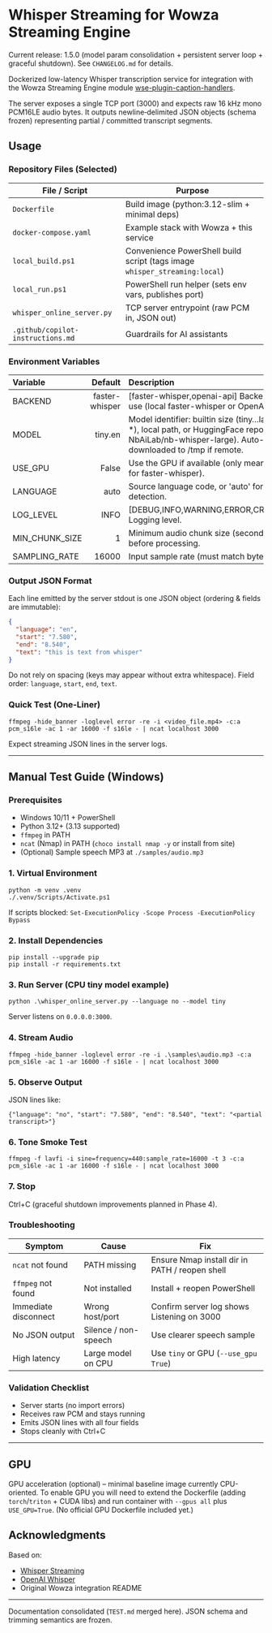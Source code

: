 # Whisper Streaming for Wowza Streaming Engine

Current release: 1.5.0 (model param consolidation + persistent server loop + graceful shutdown). See `CHANGELOG.md` for details.

Dockerized low-latency Whisper transcription service for integration with the Wowza Streaming Engine module [wse-plugin-caption-handlers](https://github.com/WowzaMediaSystems/wse-plugin-caption-handlers).

The server exposes a single TCP port (3000) and expects raw 16 kHz mono PCM16LE audio bytes. It outputs newline‑delimited JSON objects (schema frozen) representing partial / committed transcript segments.

## Usage

### Repository Files (Selected)

| File / Script                     | Purpose                                                                    |
| --------------------------------- | -------------------------------------------------------------------------- |
| `Dockerfile`                      | Build image (python:3.12-slim + minimal deps)                              |
| `docker-compose.yaml`             | Example stack with Wowza + this service                                    |
| `local_build.ps1`                 | Convenience PowerShell build script (tags image `whisper_streaming:local`) |
| `local_run.ps1`                   | PowerShell run helper (sets env vars, publishes port)                      |
| `whisper_online_server.py`        | TCP server entrypoint (raw PCM in, JSON out)                               |
| `.github/copilot-instructions.md` | Guardrails for AI assistants                                               |

### Environment Variables

| Variable       |        Default | Description                                                                                                                                              |
| :------------- | -------------: | :------------------------------------------------------------------------------------------------------------------------------------------------------- |
| BACKEND        | faster-whisper | [faster-whisper,openai-api] Backend to use (local faster-whisper or OpenAI API).                                                                         |
| MODEL          |        tiny.en | Model identifier: builtin size (tiny…large-*), local path, or HuggingFace repo id (e.g. NbAiLab/nb-whisper-large). Auto-downloaded to /tmp if remote. |
| USE_GPU        |          False | Use the GPU if available (only meaningful for faster-whisper).                                                                                           |
| LANGUAGE       |           auto | Source language code, or 'auto' for detection.                                                                                                           |
| LOG_LEVEL      |           INFO | [DEBUG,INFO,WARNING,ERROR,CRITICAL] Logging level.                                                                                                       |
| MIN_CHUNK_SIZE |              1 | Minimum audio chunk size (seconds) before processing.                                                                                                    |
| SAMPLING_RATE  |          16000 | Input sample rate (must match bytes sent).                                                                                                               |

### Output JSON Format

Each line emitted by the server stdout is one JSON object (ordering & fields are immutable):

```json
{
  "language": "en",
  "start": "7.580",
  "end": "8.540",
  "text": "this is text from whisper"
}
```

Do not rely on spacing (keys may appear without extra whitespace). Field order: `language`, `start`, `end`, `text`.

### Quick Test (One-Liner)

```
ffmpeg -hide_banner -loglevel error -re -i <video_file.mp4> -c:a pcm_s16le -ac 1 -ar 16000 -f s16le - | ncat localhost 3000
```

Expect streaming JSON lines in the server logs.

---

## Manual Test Guide (Windows)

### Prerequisites

- Windows 10/11 + PowerShell
- Python 3.12+ (3.13 supported)
- `ffmpeg` in PATH
- `ncat` (Nmap) in PATH (`choco install nmap -y` or install from site)
- (Optional) Sample speech MP3 at `./samples/audio.mp3`

### 1. Virtual Environment

```
python -m venv .venv
./.venv/Scripts/Activate.ps1
```

If scripts blocked: `Set-ExecutionPolicy -Scope Process -ExecutionPolicy Bypass`

### 2. Install Dependencies

```
pip install --upgrade pip
pip install -r requirements.txt
```

### 3. Run Server (CPU tiny model example)

```
python .\whisper_online_server.py --language no --model tiny
```

Server listens on `0.0.0.0:3000`.

### 4. Stream Audio

```
ffmpeg -hide_banner -loglevel error -re -i .\samples\audio.mp3 -c:a pcm_s16le -ac 1 -ar 16000 -f s16le - | ncat localhost 3000
```

### 5. Observe Output

JSON lines like:

```
{"language": "no", "start": "7.580", "end": "8.540", "text": "<partial transcript>"}
```

### 6. Tone Smoke Test

```
ffmpeg -f lavfi -i sine=frequency=440:sample_rate=16000 -t 3 -c:a pcm_s16le -ac 1 -ar 16000 -f s16le - | ncat localhost 3000
```

### 7. Stop

Ctrl+C (graceful shutdown improvements planned in Phase 4).

### Troubleshooting

| Symptom              | Cause                | Fix                                            |
| -------------------- | -------------------- | ---------------------------------------------- |
| `ncat` not found     | PATH missing         | Ensure Nmap install dir in PATH / reopen shell |
| `ffmpeg` not found   | Not installed        | Install + reopen PowerShell                    |
| Immediate disconnect | Wrong host/port      | Confirm server log shows Listening on 3000     |
| No JSON output       | Silence / non-speech | Use clearer speech sample                      |
| High latency         | Large model on CPU   | Use `tiny` or GPU (`--use_gpu True`)           |

### Validation Checklist

- Server starts (no import errors)
- Receives raw PCM and stays running
- Emits JSON lines with all four fields
- Stops cleanly with Ctrl+C

---

## GPU

GPU acceleration (optional) – minimal baseline image currently CPU-oriented. To enable GPU you will need to extend the Dockerfile (adding `torch`/`triton` + CUDA libs) and run container with `--gpus all` plus `USE_GPU=True`. (No official GPU Dockerfile included yet.)

## Acknowledgments

Based on:

- [Whisper Streaming](https://github.com/ufal/whisper_streaming)
- [OpenAI Whisper](https://github.com/openai/whisper)
- Original Wowza integration README

---

Documentation consolidated (`TEST.md` merged here). JSON schema and trimming semantics are frozen.
